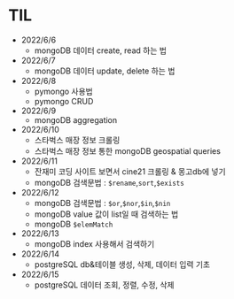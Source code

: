 # TIL

* 2022/6/6
  * mongoDB 데이터 create, read 하는 법
* 2022/6/7
  * mongoDB 데이터 update, delete 하는 법
* 2022/6/8
  * pymongo 사용법
  * pymongo CRUD
* 2022/6/9
  * mongoDB aggregation
* 2022/6/10
  * 스타벅스 매장 정보 크롤링
  * 스타벅스 매장 정보 통한 mongoDB geospatial queries
* 2022/6/11
  * 잔재미 코딩 사이트 보면서 cine21 크롤링 & 몽고db에 넣기
  * mongoDB 검색문법 : `$rename`,`sort`,`$exists` 
* 2022/6/12
  * mongoDB 검색문법 : `$or`,`$nor`,`$in`,`$nin`
  * mongoDB value 값이 list일 때 검색하는 법 
  * mongoDB `$elemMatch`
* 2022/6/13
  * mongoDB index 사용해서 검색하기
* 2022/6/14
  * postgreSQL db&테이블 생성, 삭제, 데이터 입력 기초
* 2022/6/15
  * postgreSQL 데이터 조회, 정렬, 수정, 삭제
